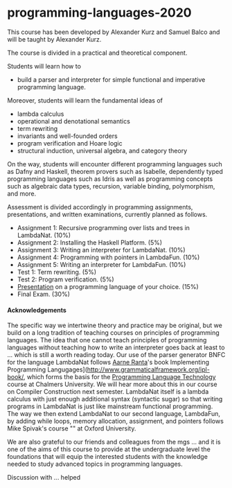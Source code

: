 # programming-languages-2020

This course has been developed by Alexander Kurz and Samuel Balco and will be taught by Alexander Kurz.

The course is divided in a practical and theoretical component. 

Students will learn how to

- build a parser and interpreter for simple functional and imperative programming language. 

Moreover, students will learn the fundamental ideas of

- lambda calculus
- operational and denotational semantics    
- term rewriting   
- invariants and well-founded orders     
- program verification and Hoare logic    
- structural induction, universal algebra, and category theory    

On the way, students will encounter different programming languages such as Dafny and Haskell, theorem provers such as Isabelle, dependently typed programming languages such as Idris as well as programming concepts such as algebraic data types, recursion, variable binding, polymorphism, and more.

Assessment is divided accordingly in programming assignments, presentations, and written examinations, currently planned as follows.

- Assignment 1: Recursive programming over lists and trees in LambdaNat. (10%)   
- Assignment 2: Installing the Haskell Platform. (5%)   
- Assignment 3: Writing an interpreter for LambdaNat. (10%)    
- Assignment 4: Programming with pointers in LambdaFun. (10%)   
- Assignment 5: Writing an interpreter for LambdaFun. (10%)   
- Test 1: Term rewriting. (5%)   
- Test 2: Program verification. (5%)   
- [Presentation](presentation.md) on a programming language of your choice. (15%)   
- Final Exam. (30%)   

#### Acknowledgements

The specific way we intertwine theory and practice may be original, but we build on a long tradition of teaching courses on principles of programming languages. The idea that one cannot teach principles of programming languages without teaching how to write an interpreter goes back at least to ... which is still a worth reading today. Our use of the parser generator BNFC for the language LambdaNat follows [Aarne Ranta](http://www.cse.chalmers.se/~aarne/)'s book Implementing Programming Langugages](http://www.grammaticalframework.org/ipl-book/, which forms the basis for the [Programming Language Technology](http://www.cse.chalmers.se/edu/course/DAT151/) course at Chalmers University. We will hear more about this in our course on Compiler Construction next semester. LambdaNat itself is a lambda calculus with just enough additional syntax (syntactic sugar) so that writing programs in LambdaNat is just like mainstream functional programming. The way we then extend LambdaNat to our second language, LambdaFun, by adding while loops, memory allocation, assignment, and pointers follows Mike Spivak's course "" at Oxford University.

We are also grateful to our friends and colleagues from the mgs ... and it is one of the aims of this course to provide at the undergraduate level the foundations that will equip the interested students with the knowledge needed to study advanced topics in programming languages.

Discussion with ... helped